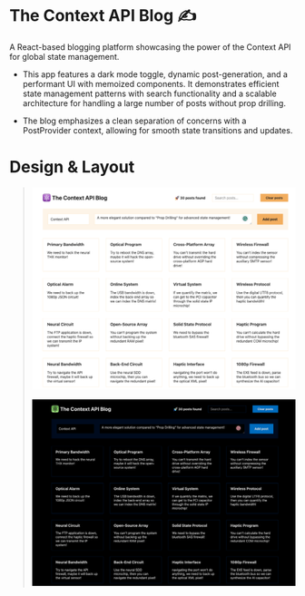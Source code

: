 # The Context API Blog ✍️
A React-based blogging platform showcasing the power of the Context API for global state management. 

- This app features a dark mode toggle, dynamic post-generation, and a performant UI with memoized components. It demonstrates efficient state management patterns with search functionality and a scalable architecture for handling a large number of posts without prop drilling. 

- The blog emphasizes a clean separation of concerns with a PostProvider context, allowing for smooth state transitions and updates.

# Design & Layout 
> ![Screenshot](./public/lightmode.png)
>
> 
> ![Screenshot](./public/darkmode.png)
